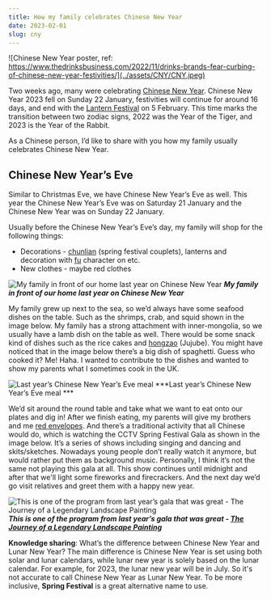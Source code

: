 ```yaml
---
title: How my family celebrates Chinese New Year
date: 2023-02-01
slug: cny
---
```


![Chinese New Year poster, ref: https://www.thedrinksbusiness.com/2022/11/drinks-brands-fear-curbing-of-chinese-new-year-festivities/](../assets/CNY/CNY.jpeg)

Two weeks ago, many were celebrating [Chinese New Year](https://chinesenewyear.net/). Chinese New Year 2023 fell on Sunday 22 January, festivities will continue for around 16 days, and end with the [Lantern Festival](https://chinesenewyear.net/lantern-festival/) on 5 February. This time marks the transition between two zodiac signs, 2022 was the Year of the Tiger, and 2023 is the Year of the Rabbit.

As a Chinese person, I’d like to share with you how my family usually celebrates Chinese New Year. 

## Chinese New Year’s Eve
Similar to Christmas Eve, we have Chinese New Year’s Eve as well. This year the Chinese New Year’s Eve was on Saturday 21 January and the Chinese New Year was on Sunday 22 January. 

Usually before the Chinese New Year’s Eve’s day, my family will shop for the following things:
* Decorations - [chunlian](https://chinesenewyear.net/decorations/#:~:text=Spring%20Festival%20Couplets,from%20peach%20trees.) (spring festival couplets), lanterns and decoration with [fu](https://chinesenewyear.net/decorations/#:~:text=into%20the%20household.-,Fortune,paper.%20These%20can%20then%20be%20pasted%20onto%20walls%2C%20doors%20or%20windows.,-Upside%20down%20fu) character on etc.
* New clothes - maybe red clothes

![My family in front of our home last year on Chinese New Year]()
***My family in front of our home last year on Chinese New Year***

My family grew up next to the sea, so we’d always have some seafood dishes on the table. Such as the shrimps, crab, and squid shown in the image below. My family has a strong attachment with inner-mongolia, so we usually have a lamb dish on the table as well. There would be some snack kind of dishes such as the rice cakes and [hongzao](https://www.traditionalhealingarts.com/seasonal-blog/herb-of-the-month-da-zao) (Jujube). You might have noticed that in the image below there’s a big dish of spaghetti. Guess who cooked it? Me! Haha. I wanted to contribute to the dishes and wanted to show my parents what I sometimes cook in the UK.

![Last year’s Chinese New Year’s Eve meal]()
***Last year’s Chinese New Year’s Eve meal ***

We’d sit around the round table and take what we want to eat onto our plates and dig in! After we finish eating, my parents will give my brothers and me [red envelopes](https://www.chinahighlights.com/travelguide/festivals/red-envelop.htm). And there’s a traditional activity that all Chinese would do, which is watching the CCTV Spring Festival Gala as shown in the image below. It’s a series of shows including singing and dancing and skits/sketches. Nowadays young people don’t really watch it anymore, but would rather put them as background music. Personally, I think it’s not the same not playing this gala at all. This show continues until midnight and after that we'll light some fireworks and firecrackers. And the next day we’d go visit relatives and greet them with a happy new year.

![This is one of the program from last year’s gala that was great - The Journey of a Legendary Landscape Painting]()
***This is one of the program from last year’s gala that was great - [The Journey of a Legendary Landscape Painting](https://www.youtube.com/watch?v=aB2kqdk6E9E)***

**Knowledge sharing**: What’s the difference between Chinese New Year and Lunar New Year? The main difference is Chinese New Year is set using both solar and lunar calendars, while lunar new year is solely based on the lunar calendar. For example, for 2023, the lunar new year will be in July. So it's not accurate to call Chinese New Year as Lunar New Year. To be more inclusive, **Spring Festival** is a great alternative name to use.